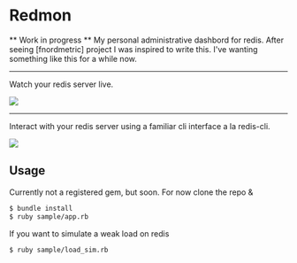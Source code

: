 # Redmon

** Work in progress **
My personal administrative dashbord for redis.  After seeing [fnordmetric] project I was inspired to
write this.  I've wanting something like this for a while now.

----

Watch your redis server live.

![](http://dl.dropbox.com/u/27525257/dashboard.png)

----

Interact with your redis server using a familiar cli interface a la redis-cli.

![](http://dl.dropbox.com/u/27525257/cli.png)

## Usage
Currently not a registered gem, but soon.  For now clone the repo &

```bash
$ bundle install
$ ruby sample/app.rb
```

If you want to simulate a weak load on redis
```bash
$ ruby sample/load_sim.rb
```